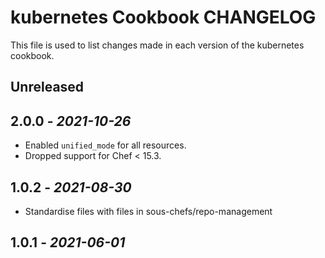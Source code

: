 # kubernetes Cookbook CHANGELOG

This file is used to list changes made in each version of the kubernetes cookbook.

## Unreleased

## 2.0.0 - *2021-10-26*

- Enabled `unified_mode` for all resources.
- Dropped support for Chef < 15.3.
 
## 1.0.2 - *2021-08-30*

- Standardise files with files in sous-chefs/repo-management

## 1.0.1 - *2021-06-01*
